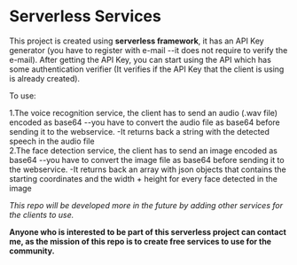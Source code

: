 # Serverless Services

This project is created using <b>serverless framework</b>, it has an API Key generator (you have to register with e-mail --it does not require to verify the e-mail).
After getting the API Key, you can start using the API which has some authentication verifier (It verifies if the API Key that the client is using is already created).

To use:

1.The voice recognition service, the client has to send an audio (.wav file) encoded as base64 --you have to convert the audio file as base64 before sending it to the webservice.
  -It returns back a string with the detected speech in the audio file  
2.The face detection service, the client has to send an image encoded as base64 --you have to convert the image file as base64 before sending it to the webservice.
  -It returns back an array with json objects that contains the starting coordinates and the width + height for every face detected in the image 
  
  
<i>This repo will be developed more in the future by adding other services for the clients to use.</i>


**Anyone who is interested to be part of this serverless project can contact me, as the mission of this repo is to create free services to use for the community.**
